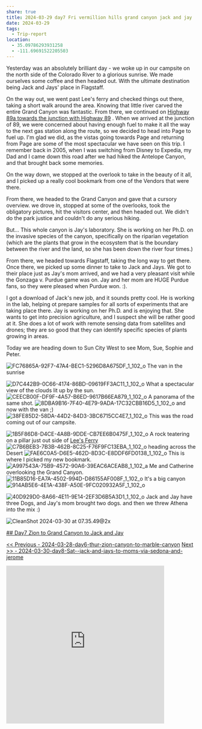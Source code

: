 ```yaml
---
share: true
title: 2024-03-29 day7 Fri vermillion hills grand canyon jack and jay
date: 2024-03-29
tags:
  - Trip-report
location:
  - 35.09786293931258
  - -111.69691522205503
---
```



Yesterday was an absolutely brilliant day - we woke up in our campsite on the north side of the Colorado River to a glorious sunrise.   We made ourselves some coffee and then headed out. With the ultimate destination being Jack and Jays' place in Flagstaff.   

On the way out, we went past Lee's ferry and checked things out there, taking a short walk around the area.  Knowing that little river carved the entire Grand Canyon was fantastic. From there, we continued on [Highway 89a towards the junction with Highway 89](https://en.wikipedia.org/wiki/Arizona_State_Route_89A)  . When we arrived at the junction of 89, we were concerned about having enough fuel to make it all the way to the next gas station along the route, so we decided to head into Page to fuel up.  I'm glad we did, as the vistas going towards Page and returning from Page are some of the most spectacular we have seen on this trip.  I remember back in 2005, when I was switching from Disney to Expedia, my Dad and I came down this road after we had hiked the Antelope Canyon, and that brought back some memories.

On the way down, we stopped at the overlook to take in the beauty of it all, and I picked up a really cool bookmark from one of the Vendors that were there.  

From there, we headed to the Grand Canyon and gave that a cursory overview.  we drove in, stopped at some of the overlooks, took the obligatory pictures, hit the visitors center, and then headed out.   We didn't do the park justice and couldn't do any serious hiking.  

But...  This whole canyon is Jay's laboratory.  She is working on her Ph.D. on the invasive species of the canyon, specifically on the riparian vegetation (which are the plants that grow in the ecosystem that is the boundary between the river and the land, so she has been down the river four times.)

From there, we headed towards Flagstaff, taking the long way to get there.  Once there, we picked up some dinner to take to Jack and Jays.  We got to their place just as Jay's mom arrived, and we had a very pleasant visit while the Gonzaga v. Purdue game was on.   Jay and her mom are HUGE Purdue fans, so they were pleased when Purdue won.  :).  

I got a download of Jack's new job, and it sounds pretty cool.  He is working in the lab, helping ot prepare samples for all sorts of experiments that are taking place there.   Jay is working on her Ph.D. and is enjoying that. She wants to get into precision agriculture, and I suspect she will be rather good at it. She does a lot of work with remote sensing data from satellites and drones; they are so good that they can identify specific species of plants growing in areas. 

Today we are heading down to Sun City West to see Mom, Sue, Sophie and Peter.


![FC76865A-92F7-47A4-BEC1-5296D8A675DF_1_102_o](../attachments/FC76865A-92F7-47A4-BEC1-5296D8A675DF_1_102_o.jpeg)
The van in the sunrise

![D7C442B9-0C66-4174-86BD-09619FF3AC11_1_102_o](../attachments/D7C442B9-0C66-4174-86BD-09619FF3AC11_1_102_o.jpeg)
What a spectacular view of the clouds lit up by the sun.
![CEECB00F-DF9F-4A57-B6ED-9617B66EA879_1_102_o](../attachments/CEECB00F-DF9F-4A57-B6ED-9617B66EA879_1_102_o.jpeg)
A panorama of the same shot.
![8DBA9B16-7F40-4E79-9ADA-17C32CBB16D5_1_102_o](../attachments/8DBA9B16-7F40-4E79-9ADA-17C32CBB16D5_1_102_o.jpeg)
and now with the van ;) 
![38FE85D2-58DA-44D2-84D3-3BC6715CC4E7_1_102_o](../attachments/38FE85D2-58DA-44D2-84D3-3BC6715CC4E7_1_102_o.jpeg)
This was the road coming out of our campsite.

![1B5F86D8-D4CE-4A8B-9DDE-CB7EE6B0475F_1_102_o](../attachments/1B5F86D8-D4CE-4A8B-9DDE-CB7EE6B0475F_1_102_o.jpeg)
A rock teatering on a pillar just out side of [Lee's Ferry](https://www.nps.gov/glca/planyourvisit/lees-ferry.htm) 
![C7B6BEB3-7B3B-462B-8C25-F76F9FC13EBA_1_102_o](../attachments/C7B6BEB3-7B3B-462B-8C25-F76F9FC13EBA_1_102_o.jpeg)
heading across the Desert
![FAE6C0A5-D6E5-462D-8D3C-E8DDF6FD0138_1_102_o](../attachments/FAE6C0A5-D6E5-462D-8D3C-E8DDF6FD0138_1_102_o.jpeg)
This is where I picked my new bookmark.
![A997543A-75B9-4572-90A6-39EAC6ACEAB8_1_102_a](../attachments/A997543A-75B9-4572-90A6-39EAC6ACEAB8_1_102_a.jpeg)
Me and Catherine overlooking the Grand Canyon.
![11B85D16-EA7A-4502-994D-D86155AF008F_1_102_o](../attachments/11B85D16-EA7A-4502-994D-D86155AF008F_1_102_o.jpeg)
It's a big canyon
![914AB5E6-4E1A-438F-A50E-9FC020932A5F_1_102_o](../attachments/914AB5E6-4E1A-438F-A50E-9FC020932A5F_1_102_o.jpeg)

![40D929D0-8A66-4E11-9E14-2EF3D6B5A3D1_1_102_o](../attachments/40D929D0-8A66-4E11-9E14-2EF3D6B5A3D1_1_102_o.jpeg)
Jack and Jay have three Dogs, and Jay's mom brought two dogs.  and then we threw Athena into the mix :) 

![CleanShot 2024-03-30 at 07.35.49@2x](../attachments/CleanShot%202024-03-30%20at%2007.35.49@2x.png)

[## Day7 Zion to Grand Canyon to Jack and Jay](https://www.gaiagps.com/public/O6PpQNn626qwCLtwRlKO90Oz/)

[<< Previous - 2024-03-28-day6-thur-zion-canyon-to-marble-canyon](./2024-03-28-day6-thur-zion-canyon-to-marble-canyon.md)
[Next >> - 2024-03-30-day8-Sat--jack-and-jays-to-moms-via-sedona-and-jerome](./2024-03-30-day8-Sat--jack-and-jays-to-moms-via-sedona-and-jerome.md)


<iframe src="https://www.gaiagps.com/public/O6PpQNn626qwCLtwRlKO90Oz/?embed=True" style="border:none; overflow-y: hidden; background-color:white; min-width: 320px; max-width:420px; width:100%; height: 420px;" seamless />


